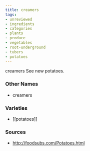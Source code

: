 ```yaml
---
title: creamers
tags:
- unreviewed
- ingredients
- categories
- plants
- produce
- vegetables
- root-underground
- tubers
- potatoes
---
```

creamers See new potatoes.

### Other Names

* creamers

### Varieties

* [[potatoes]]

### Sources
* http://foodsubs.com/Potatoes.html
